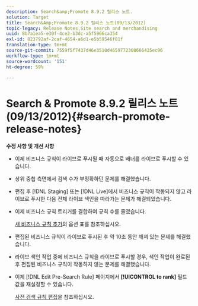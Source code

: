 ```yaml
---
description: Search&amp;Promote 8.9.2 릴리스 노트.
solution: Target
title: Search&Amp;Promote 8.9.2 릴리스 노트(09/13/2012)
topic-legacy: Release Notes,Site search and merchandising
uuid: 8b7a1ea5-e30f-4ce2-b3dc-a5f5966ca354
exl-id: 823792af-2caf-4654-a6d1-e5b59546f81f
translation-type: tm+mt
source-git-commit: 7559f5f7437d46e3510d4659772308666425ec96
workflow-type: tm+mt
source-wordcount: '151'
ht-degree: 59%

---
```


# Search &amp; Promote 8.9.2 릴리스 노트(09/13/2012){#search-promote-release-notes}

**수정 사항 및 개선 사항**

* 이제 비즈니스 규칙이 라이브로 푸시될 때 자동으로 배너를 라이브로 푸시할 수 있습니다.
* 상위 중첩 측면에서 검색 수가 부정확하던 문제를 해결했습니다.
* 편집 후 [!DNL Staging] 또는 [!DNL Live]에서 비즈니스 규칙이 작동되지 않고 라이브로 푸시한 다음 전체 라이브 색인을 따라가는 문제가 해결되었습니다.

* 이제 비즈니스 규칙 트리거를 결합하여 규칙 수를 줄였습니다.

   [새 비즈니스 규칙 추가](../c-about-rules-menu/c-about-business-rules.md#task_BD3B31ED48BB4B1B8F1DCD3BFA2528E7)의 옵션 표를 참조하십시오.
* 편집된 비즈니스 규칙이 라이브로 푸시된 후 약 10초 동안 깨져 있는 문제를 해결했습니다.
* 라이브 색인 작업 중에 비즈니스 규칙을 라이브로 푸시할 경우, 색인 작업이 완료된 후 편집된 비즈니스 규칙이 작동하지 않는 문제를 해결했습니다.
* 이제 [!DNL Edit Pre-Search Rule] 페이지에서 **[!UICONTROL to rank]** 필드 값을 재설정할 수 있습니다.

   [사전 검색 규칙 편집](../c-about-rules-menu/c-about-pre-search-rules.md#task_25F77050C5DA42B29DFD1C9718FB8C64)을 참조하십시오.
